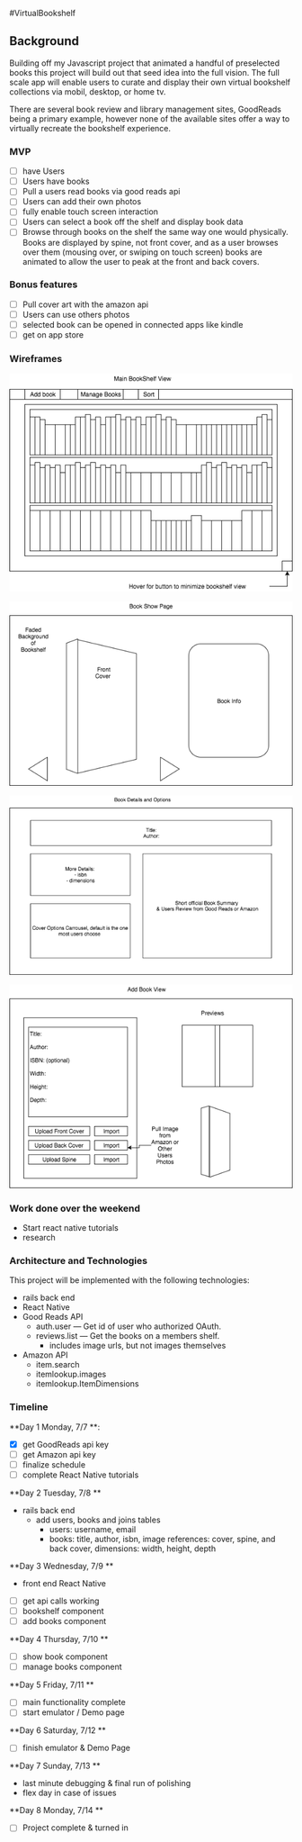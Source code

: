 #VirtualBookshelf

## Background

Building off my Javascript project that animated a handful of preselected
books this project will build out that seed idea into the full vision. The full scale app
will enable users to curate and display their own virtual bookshelf collections
via mobil, desktop, or home tv.

There are several book review and library management sites, GoodReads being
a primary example, however none of the available sites offer a way to virtually
recreate the bookshelf experience.

### MVP  

- [ ] have Users
- [ ] Users have books
- [ ] Pull a users read books via good reads api
- [ ] Users can add their own photos
- [ ] fully enable touch screen interaction
- [ ] Users can select a book off the shelf and display book data
- [ ] Browse through books on the shelf the same way one would physically.
 Books are displayed by spine, not front cover, and as a user browses over
  them (mousing over, or swiping on touch screen) books are animated to allow
   the user to peak at the front and back covers.

### Bonus features

- [ ] Pull cover art with the amazon api
- [ ] Users can use others photos
- [ ] selected book can be opened in connected apps like kindle
- [ ] get on app store

### Wireframes

![wireframes](bookshelf.png)

![wireframes](ShowBook.png)

![wireframes](BookDetailView.png)

![wireframes](addBookView.png)

### Work done over the weekend

- Start react native tutorials
- research  

### Architecture and Technologies

This project will be implemented with the following technologies:

- rails back end
- React Native
- Good Reads API
  - auth.user — Get id of user who authorized OAuth.
  - reviews.list — Get the books on a members shelf.
    - includes image urls, but not images themselves
- Amazon API
  - item.search
  - itemlookup.images
  - itemlookup.ItemDimensions


### Timeline

**Day 1 Monday, 7/7 **:
- [x] get GoodReads api key
- [ ] get Amazon api key
- [ ] finalize schedule
- [ ] complete React Native tutorials

**Day 2 Tuesday, 7/8 **

- rails back end
  - add users, books and joins tables
    - users:
      username, email
    - books:
      title, author, isbn, image references: cover, spine, and back cover,
      dimensions: width, height, depth

**Day 3 Wednesday, 7/9 **

- front end React Native
- [ ] get api calls working
- [ ] bookshelf component
- [ ] add books component

**Day 4 Thursday, 7/10 **

- [ ] show book component
- [ ] manage books component

**Day 5 Friday, 7/11 **

- [ ] main functionality complete
- [ ] start emulator / Demo page

**Day 6 Saturday, 7/12 **

- [ ] finish emulator & Demo Page

**Day 7 Sunday, 7/13 **

- last minute debugging & final run of polishing
- flex day in case of issues

**Day 8 Monday, 7/14 **

- [ ] Project complete & turned in

